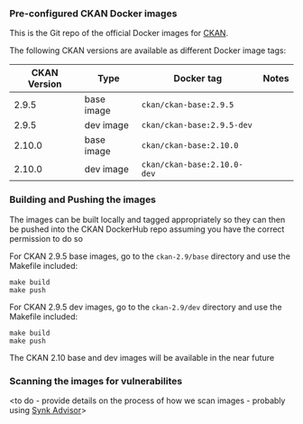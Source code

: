 ### Pre-configured CKAN Docker images

This is the Git repo of the official Docker images for [CKAN](https://github.com/ckan/ckan/).

The following CKAN versions are available as different Docker image tags:

| CKAN Version | Type | Docker tag | Notes |
| --- | --- | --- | --- |
| 2.9.5 | base image | `ckan/ckan-base:2.9.5` |  |
| 2.9.5 | dev image | `ckan/ckan-base:2.9.5-dev` |  |
| 2.10.0 | base image | `ckan/ckan-base:2.10.0` | <not implemented yet> |
| 2.10.0 | dev image | `ckan/ckan-base:2.10.0-dev` | <not implemented yet>|


### Building and Pushing the images

The images can be built locally and tagged appropriately so they can then be pushed into the CKAN DockerHub repo
assuming you have the correct permission to do so

For CKAN 2.9.5 base images, go to the `ckan-2.9/base` directory and use the Makefile included:

    make build
    make push

For CKAN 2.9.5 dev images, go to the `ckan-2.9/dev` directory and use the Makefile included:

    make build
    make push

The CKAN 2.10 base and dev images will be available in the near future

### Scanning the images for vulnerabilites

<to do - provide details on the process of how we scan images - probably using [Synk Advisor](https://docs.docker.com/develop/scan-images/)>